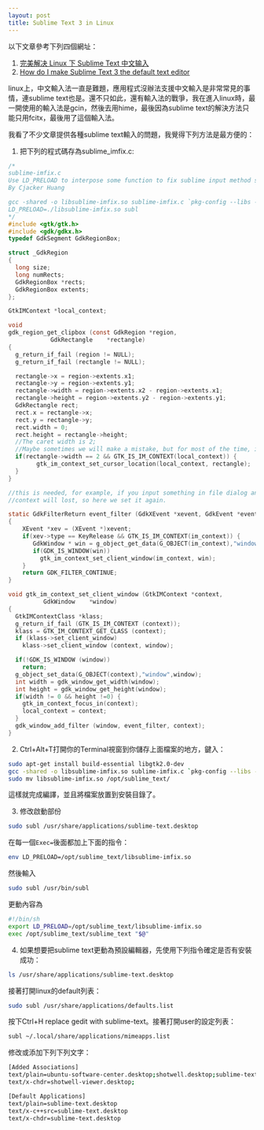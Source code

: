 ```yaml
---
layout: post
title: Sublime Text 3 in Linux
---
```


以下文章參考下列四個網址：

1. [完美解决 Linux 下 Sublime Text 中文输入](https://www.sinosky.org/linux-sublime-text-fcitx.html)
2. [How do I make Sublime Text 3 the default text editor](http://askubuntu.com/questions/396938/how-do-i-make-sublime-text-3-the-default-text-editor)

linux上，中文輸入法一直是難題，應用程式沒辦法支援中文輸入是非常常見的事情，連sublime text也是。還不只如此，還有輸入法的戰爭，我在進入linux時，最一開使用的輸入法是gcin，然後去用hime，最後因為sublime text的解決方法只能只用fcitx，最後用了這個輸入法。

我看了不少文章提供各種sublime text輸入的問題，我覺得下列方法是最方便的：

1. 把下列的程式碼存為sublime_imfix.c:


``` c
/*
sublime-imfix.c
Use LD_PRELOAD to interpose some function to fix sublime input method support for linux.
By Cjacker Huang

gcc -shared -o libsublime-imfix.so sublime-imfix.c `pkg-config --libs --cflags gtk+-2.0` -fPIC
LD_PRELOAD=./libsublime-imfix.so subl
*/
#include <gtk/gtk.h>
#include <gdk/gdkx.h>
typedef GdkSegment GdkRegionBox;

struct _GdkRegion
{
  long size;
  long numRects;
  GdkRegionBox *rects;
  GdkRegionBox extents;
};

GtkIMContext *local_context;

void
gdk_region_get_clipbox (const GdkRegion *region,
            GdkRectangle    *rectangle)
{
  g_return_if_fail (region != NULL);
  g_return_if_fail (rectangle != NULL);

  rectangle->x = region->extents.x1;
  rectangle->y = region->extents.y1;
  rectangle->width = region->extents.x2 - region->extents.x1;
  rectangle->height = region->extents.y2 - region->extents.y1;
  GdkRectangle rect;
  rect.x = rectangle->x;
  rect.y = rectangle->y;
  rect.width = 0;
  rect.height = rectangle->height;
  //The caret width is 2;
  //Maybe sometimes we will make a mistake, but for most of the time, it should be the caret.
  if(rectangle->width == 2 && GTK_IS_IM_CONTEXT(local_context)) {
        gtk_im_context_set_cursor_location(local_context, rectangle);
  }
}

//this is needed, for example, if you input something in file dialog and return back the edit area
//context will lost, so here we set it again.

static GdkFilterReturn event_filter (GdkXEvent *xevent, GdkEvent *event, gpointer im_context)
{
    XEvent *xev = (XEvent *)xevent;
    if(xev->type == KeyRelease && GTK_IS_IM_CONTEXT(im_context)) {
       GdkWindow * win = g_object_get_data(G_OBJECT(im_context),"window");
       if(GDK_IS_WINDOW(win))
         gtk_im_context_set_client_window(im_context, win);
    }
    return GDK_FILTER_CONTINUE;
}

void gtk_im_context_set_client_window (GtkIMContext *context,
          GdkWindow    *window)
{
  GtkIMContextClass *klass;
  g_return_if_fail (GTK_IS_IM_CONTEXT (context));
  klass = GTK_IM_CONTEXT_GET_CLASS (context);
  if (klass->set_client_window)
    klass->set_client_window (context, window);

  if(!GDK_IS_WINDOW (window))
    return;
  g_object_set_data(G_OBJECT(context),"window",window);
  int width = gdk_window_get_width(window);
  int height = gdk_window_get_height(window);
  if(width != 0 && height !=0) {
    gtk_im_context_focus_in(context);
    local_context = context;
  }
  gdk_window_add_filter (window, event_filter, context);
}
```

2. Ctrl+Alt+T打開你的Terminal視窗到你儲存上面檔案的地方，鍵入：

``` bash
sudo apt-get install build-essential libgtk2.0-dev
gcc -shared -o libsublime-imfix.so sublime-imfix.c `pkg-config --libs --cflags gtk+-2.0` -fPIC
sudo mv libsublime-imfix.so /opt/sublime_text/
```

這樣就完成編譯，並且將檔案放置到安裝目錄了。

3. 修改啟動部份

``` bash
sudo subl /usr/share/applications/sublime-text.desktop
```

在每一個`Exec=`後面都加上下面的指令：

``` bash
env LD_PRELOAD=/opt/sublime_text/libsublime-imfix.so
```

然後輸入

``` bash
sudo subl /usr/bin/subl
```

更動內容為

``` bash
#!/bin/sh
export LD_PRELOAD=/opt/sublime_text/libsublime-imfix.so
exec /opt/sublime_text/sublime_text "$@"
```

4. 如果想要把sublime text更動為預設編輯器，先使用下列指令確定是否有安裝成功：

``` bash
ls /usr/share/applications/sublime-text.desktop
```

接著打開linux的default列表：

``` bash
sudo subl /usr/share/applications/defaults.list
```

按下Ctrl+H replace gedit with sublime-text。接著打開user的設定列表：

``` bash
subl ~/.local/share/applications/mimeapps.list
```

修改或添加下列下列文字：

``` bash
[Added Associations]
text/plain=ubuntu-software-center.desktop;shotwell.desktop;sublime-text.desktop;
text/x-chdr=shotwell-viewer.desktop;

[Default Applications]
text/plain=sublime-text.desktop
text/x-c++src=sublime-text.desktop
text/x-chdr=sublime-text.desktop
```

